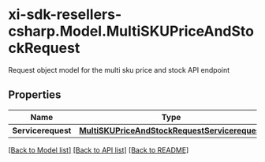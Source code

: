 # xi-sdk-resellers-csharp.Model.MultiSKUPriceAndStockRequest
Request object model for the multi sku price and stock API endpoint

## Properties

Name | Type | Description | Notes
------------ | ------------- | ------------- | -------------
**Servicerequest** | [**MultiSKUPriceAndStockRequestServicerequest**](MultiSKUPriceAndStockRequestServicerequest.md) |  | [optional] 

[[Back to Model list]](../README.md#documentation-for-models) [[Back to API list]](../README.md#documentation-for-api-endpoints) [[Back to README]](../README.md)

